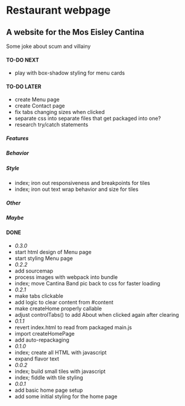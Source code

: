 # Restaurant webpage
## A website for the Mos Eisley Cantina
Some joke about scum and villainy

#### TO-DO NEXT
- play with box-shadow styling for menu cards
#### TO-DO LATER
- create Menu page
- create Contact page
- fix tabs changing sizes when clicked
- separate css into separate files that get packaged into one?
- research try/catch statements
##### Features
##### Behavior
##### Style
- index; iron out responsiveness and breakpoints for tiles
- index; iron out text wrap behavior and size for tiles
##### Other
##### Maybe

#### DONE
- *0.3.0*
- start html design of Menu page
- start styling Menu page
- *0.2.2*
- add sourcemap
- process images with webpack into bundle
- index; move Cantina Band pic back to css for faster loading
- *0.2.1*
- make tabs clickable
- add logic to clear content from #content
- make createHome properly callable
- adjust controlTabs() to add About when clicked again after clearing
- *0.1.1*
- revert index.html to read from packaged main.js
- import createHomePage
- add auto-repackaging
- *0.1.0*
- index; create all HTML with javascript
- expand flavor text
- *0.0.2*
- index; build small tiles with javascript
- index; fiddle with tile styling
- *0.0.1*
- add basic home page setup
- add some initial styling for the home page